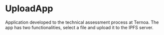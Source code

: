 # UploadApp
Application developed to the technical assessment process at Ternoa. The app has two functionalities, select a file and upload it to the IPFS server.
